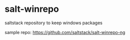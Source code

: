 # salt-winrepo
saltstack repository to keep windows packages

sample repo: https://github.com/saltstack/salt-winrepo-ng
